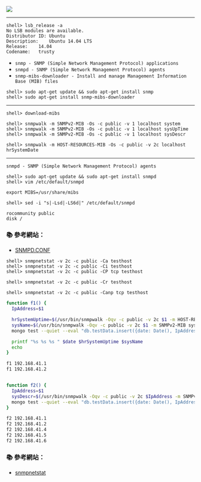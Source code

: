![](http://www.net-snmp.org/images/logos/logo1_65_tr_small.gif)

---

```console
shell> lsb_release -a
No LSB modules are available.
Distributor ID:	Ubuntu
Description:	Ubuntu 14.04 LTS
Release:	14.04
Codename:	trusty
```

- `snmp - SNMP (Simple Network Management Protocol) applications`
- `snmpd - SNMP (Simple Network Management Protocol) agents`
- `snmp-mibs-downloader - Install and manage Management Information Base (MIB) files`
 
```console
shell> sudo apt-get update && sudo apt-get install snmp
shell> sudo apt-get install snmp-mibs-downloader
```

---

```console
shell> download-mibs

shell> snmpwalk -m SNMPv2-MIB -Os -c public -v 1 localhost system
shell> snmpwalk -m SNMPv2-MIB -Os -c public -v 1 localhost sysUpTime
shell> snmpwalk -m SNMPv2-MIB -Os -c public -v 1 localhost sysDescr

shell> snmpwalk -m HOST-RESOURCES-MIB -Os -c public -v 2c localhost hrSystemDate
```

---

`snmpd - SNMP (Simple Network Management Protocol) agents`

```console
shell> sudo apt-get update && sudo apt-get install snmpd
shell> vim /etc/default/snmpd

export MIBS=/usr/share/mibs
```
```console
shell> sed -i "s|-Lsd|-LS6d|" /etc/default/snmpd
```

```
rocommunity public
disk /
```

### :books: 參考網站：
- [SNMPD.CONF](http://net-snmp.sourceforge.net/docs/man/snmpd.conf.html)


```console
shell> snmpnetstat -v 2c -c public -Ca testhost
shell> snmpnetstat -v 2c -c public -Ci testhost
shell> snmpnetstat -v 2c -c public -CP tcp testhost

shell> snmpnetstat -v 2c -c public -Cr testhost

shell> snmpnetstat -v 2c -c public -Canp tcp testhost
```

```sh
function f1() {
  IpAddress=$1

  hrSystemUptime=$(/usr/bin/snmpwalk -Oqv -c public -v 2c $1 -m HOST-RESOURCES-MIB hrSystemUptime )
  sysName=$(/usr/bin/snmpwalk -Oqv -c public -v 2c $1 -m SNMPv2-MIB sysName )
  mongo test --quiet --eval "db.testData.insert({date: Date(), IpAddress:\"$IpAddress\", sysName: \"$sysName\", hrSystemUptime: \"$hrSystemUptime\"})"

  printf "%s %s %s " $date $hrSystemUptime $sysName
  echo 
}

f1 192.168.41.1
f1 192.168.41.2


function f2() {
  IpAddress=$1
  sysDescr=$(/usr/bin/snmpwalk -Oqv -c public -v 2c $IpAddress -m SNMPv2-MIB sysDescr )
  mongo test --quiet --eval "db.testData.insert({date: Date(), IpAddress:\"$IpAddress\", sysDescr: \"$sysDescr\" })"
}

f2 192.168.41.1
f2 192.168.41.2
f2 192.168.41.4
f2 192.168.41.5
f2 192.168.41.6
```

### :books: 參考網站：
- [snmpnetstat](http://www.net-snmp.org/docs/man/snmpnetstat.html)
